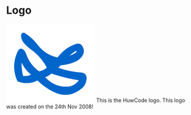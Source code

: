 # Logo

![HuwCode logo](images/huwcode.png) This is the HuwCode logo. This logo was created on the 24th Nov 2008!